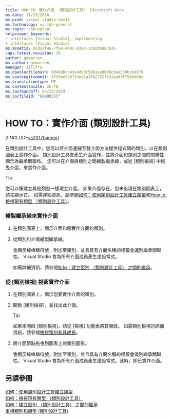 ```yaml
---
title: HOW TO：實作介面 （類別設計工具） |Microsoft Docs
ms.date: 11/15/2016
ms.prod: visual-studio-dev14
ms.technology: vs-ide-general
ms.topic: conceptual
helpviewer_keywords:
- interfaces [Visual Studio], implementing
- interfaces [Visual Studio]
ms.assetid: 81d2cf46-7f60-448c-83e3-1d16bb88ca36
caps.latest.revision: 20
author: gewarren
ms.author: gewarren
manager: jillfra
ms.openlocfilehash: 0d49d0cb43e4d93c5981aa9000c8ae539bc84879
ms.sourcegitcommit: 1fc6ee928733e61a1f42782f832ead9f7946d00c
ms.translationtype: MT
ms.contentlocale: zh-TW
ms.lasthandoff: 04/22/2019
ms.locfileid: "60099555"
---
```

# <a name="how-to-implement-an-interface-class-designer"></a>HOW TO：實作介面 (類別設計工具)
[!INCLUDE[vs2017banner](../includes/vs2017banner.md)]

在類別設計工具中，您可以將介面連線至替介面方法提供程式碼的類別，以在類別圖表上實作介面。 類別設計工具會產生介面實作，並將介面和類別之間的關聯性顯示為繼承關聯性。 您可以在介面與類別之間繪製繼承線，或從 [類別檢視] 中拖曳介面，來實作介面。  
  
> [!TIP]
>  您可以像建立其他類型一樣建立介面。 如果介面存在，但未出現在類別圖表上，請先顯示它。 如需詳細資訊，請參閱[如何：使用類別設計工具建立類型](../ide/how-to-create-types-by-using-class-designer.md)和[How to:檢視現有類型 （類別設計工具）](../ide/how-to-view-existing-types-class-designer.md)。  
  
### <a name="to-implement-an-interface-by-drawing-an-inheritance-line"></a>繪製繼承線來實作介面  
  
1. 在類別圖表上，顯示介面和將實作介面的類別。  
  
2. 從類別和介面繪製繼承線。  
  
    會顯示棒棒糖符號，附加至類別，並且具有介面名稱的標籤會識別繼承關聯性。 Visual Studio 會為所有介面成員產生虛設常式。  
  
   如需詳細資訊，請參閱[如何：建立型別 （類別設計工具） 之間的繼承](../ide/how-to-create-inheritance-between-types-class-designer.md)。  
  
### <a name="to-implement-an-interface-from-the-class-view-window"></a>從 [類別檢視] 視窗實作介面  
  
1. 在類別圖表上，顯示您要實作介面的類別。  
  
2. 開啟 [類別檢視]，並找出此介面。  
  
    > [!TIP]
    >  如果未開啟 [類別檢視]，請從 [檢視] 功能表將其開啟。 如需類別檢視的詳細資訊，請參閱[檢視類別和其成員](http://msdn.microsoft.com/71e9e8f3-261a-4e0c-87bf-5ec48b8bf333)。  
  
3. 將介面節點拖曳到圖表上的類別圖形。  
  
     會顯示棒棒糖符號，附加至類別，並且具有介面名稱的標籤會識別繼承關聯性。 Visual Studio 會為所有介面成員產生虛設常式。此時，即已實作介面。  
  
## <a name="see-also"></a>另請參閱  
 [如何：使用類別設計工具建立類型](../ide/how-to-create-types-by-using-class-designer.md)   
 [如何：檢視現有類型 （類別設計工具）](../ide/how-to-view-existing-types-class-designer.md)   
 [如何：建立型別 （類別設計工具） 之間的繼承](../ide/how-to-create-inheritance-between-types-class-designer.md)   
 [重構類別和類型 (類別設計工具)](../ide/refactoring-classes-and-types-class-designer.md)
